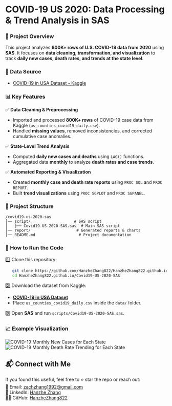 # **COVID-19 US 2020: Data Processing & Trend Analysis in SAS**  

### 📌 Project Overview  
This project analyzes **800K+ rows of U.S. COVID-19 data from 2020** using **SAS**. It focuses on **data cleaning, transformation, and visualization** to track **daily new cases, death rates, and trends at the state level**.  

### 📜 Data Source  
- [COVID-19 in USA Dataset - Kaggle](https://www.kaggle.com/datasets/sudalairajkumar/covid19-in-usa)  

### 📊 Key Features  
✅ **Data Cleaning & Preprocessing**  
- Imported and processed **800K+ rows** of COVID-19 case data from Kaggle (`us_counties_covid19_daily.csv`).  
- Handled **missing values**, removed inconsistencies, and corrected cumulative case anomalies.  

✅ **State-Level Trend Analysis**  
- Computed **daily new cases and deaths** using `LAG()` functions.  
- Aggregated data **monthly** to analyze **death rates and case trends**.  

✅ **Automated Reporting & Visualization**  
- Created **monthly case and death rate reports** using `PROC SQL` and `PROC REPORT`.  
- Built **trend visualizations** using `PROC SGPLOT` and `PROC SGPANEL`.  

### 📂 Project Structure  
```
/covid19-us-2020-sas
│── script/                   # SAS script  
│   ├── Covid19-US-2020-SAS.sas  # Main SAS script  
│── report/                    # Generated reports & charts  
│── README.md                   # Project documentation  
```

### 🚀 How to Run the Code  
1️⃣ Clone this repository:  
```bash
   git clone https://github.com/HanzheZhang822/HanzheZhang822.github.io.git
   cd HanzheZhang822.github.io/Covid19-US-2020-SAS
```
2️⃣ Download the dataset from Kaggle:  
- **[COVID-19 in USA Dataset](https://www.kaggle.com/datasets/sudalairajkumar/covid19-in-usa)**  
- Place `us_counties_covid19_daily.csv` inside the `data/` folder.  

3️⃣ Open **SAS** and run `scripts/Covid19-US-2020-SAS.sas`.  

### 📈 Example Visualization  
![COVID-19 Monthly New Cases for Each State](https://github.com/user-attachments/assets/c0c43a9c-9345-4db6-9872-7e93a9e84b07)
![COVID-19 Monthly Death Rate Trending for Each State](https://github.com/user-attachments/assets/c26e881c-edb7-4023-ade8-82267b39f1be)


## 📬 Connect with Me  
If you found this useful, feel free to ⭐ star the repo or reach out:  
📧 Email: zachzhang1992@gmail.com  
💼 LinkedIn: [Hanzhe Zhang](https://www.linkedin.com/in/hanzhezhang)  
👨‍💻 GitHub: [HanzheZhang822](https://hanzhezhang822.github.io)  
